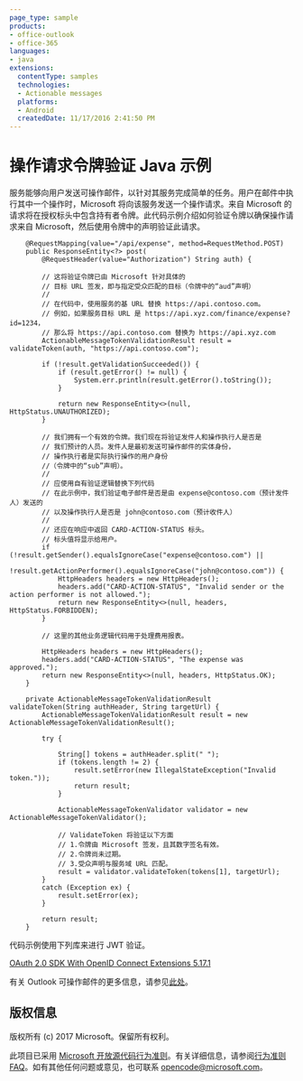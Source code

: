 ```yaml
---
page_type: sample
products:
- office-outlook
- office-365
languages:
- java
extensions:
  contentType: samples
  technologies:
  - Actionable messages
  platforms:
  - Android
  createdDate: 11/17/2016 2:41:50 PM
---
```

# 操作请求令牌验证 Java 示例

服务能够向用户发送可操作邮件，以针对其服务完成简单的任务。用户在邮件中执行其中一个操作时，Microsoft 将向该服务发送一个操作请求。来自 Microsoft 的请求将在授权标头中包含持有者令牌。此代码示例介绍如何验证令牌以确保操作请求来自 Microsoft，然后使用令牌中的声明验证此请求。

        @RequestMapping(value="/api/expense", method=RequestMethod.POST)
        public ResponseEntity<?> post(
            @RequestHeader(value="Authorization") String auth) {
            
            // 这将验证令牌已由 Microsoft 针对具体的
            // 目标 URL 签发，即与指定受众匹配的目标（令牌中的“aud”声明）
            // 
            // 在代码中，使用服务的基 URL 替换 https://api.contoso.com。
            // 例如，如果服务目标 URL 是 https://api.xyz.com/finance/expense?id=1234，
            // 那么将 https://api.contoso.com 替换为 https://api.xyz.com            
            ActionableMessageTokenValidationResult result = validateToken(auth, "https://api.contoso.com");
            
            if (!result.getValidationSucceeded()) {
                if (result.getError() != null) {
                    System.err.println(result.getError().toString());
                }

                return new ResponseEntity<>(null, HttpStatus.UNAUTHORIZED);
            } 
            
            // 我们拥有一个有效的令牌。我们现在将验证发件人和操作执行人是否是
            // 我们预计的人员。发件人是最初发送可操作邮件的实体身份， 
            // 操作执行者是实际执行操作的用户身份 
            //（令牌中的“sub”声明）。
            // 
            // 应使用自有验证逻辑替换下列代码 
            // 在此示例中，我们验证电子邮件是否是由 expense@contoso.com（预计发件人）发送的
            // 以及操作执行人是否是 john@contoso.com（预计收件人）
            //
            // 还应在响应中返回 CARD-ACTION-STATUS 标头。
            // 标头值将显示给用户。
            if (!result.getSender().equalsIgnoreCase("expense@contoso.com") ||
                !result.getActionPerformer().equalsIgnoreCase("john@contoso.com")) {
                HttpHeaders headers = new HttpHeaders();
                headers.add("CARD-ACTION-STATUS", "Invalid sender or the action performer is not allowed.");
                return new ResponseEntity<>(null, headers, HttpStatus.FORBIDDEN);
            }
            
            // 这里的其他业务逻辑代码用于处理费用报表。
            
            HttpHeaders headers = new HttpHeaders();
            headers.add("CARD-ACTION-STATUS", "The expense was approved.");
            return new ResponseEntity<>(null, headers, HttpStatus.OK);
        }

        private ActionableMessageTokenValidationResult validateToken(String authHeader, String targetUrl) {
            ActionableMessageTokenValidationResult result = new ActionableMessageTokenValidationResult();

            try {

                String[] tokens = authHeader.split(" ");
                if (tokens.length != 2) {
                    result.setError(new IllegalStateException("Invalid token."));
                    return result;
                }

                ActionableMessageTokenValidator validator = new ActionableMessageTokenValidator();

                // ValidateToken 将验证以下方面
                // 1.令牌由 Microsoft 签发，且其数字签名有效。
                // 2.令牌尚未过期。
                // 3.受众声明与服务域 URL 匹配。
                result = validator.validateToken(tokens[1], targetUrl);
            }
            catch (Exception ex) {
                result.setError(ex);
            }

            return result;
        }

代码示例使用下列库来进行 JWT 验证。   

[OAuth 2.0 SDK With OpenID Connect Extensions 5.17.1](https://mvnrepository.com/artifact/com.nimbusds/oauth2-oidc-sdk/5.17.1)   

有关 Outlook 可操作邮件的更多信息，请参见[此处](https://dev.outlook.com/actions)。

## 版权信息
版权所有 (c) 2017 Microsoft。保留所有权利。


此项目已采用 [Microsoft 开放源代码行为准则](https://opensource.microsoft.com/codeofconduct/)。有关详细信息，请参阅[行为准则 FAQ](https://opensource.microsoft.com/codeofconduct/faq/)。如有其他任何问题或意见，也可联系 [opencode@microsoft.com](mailto:opencode@microsoft.com)。
